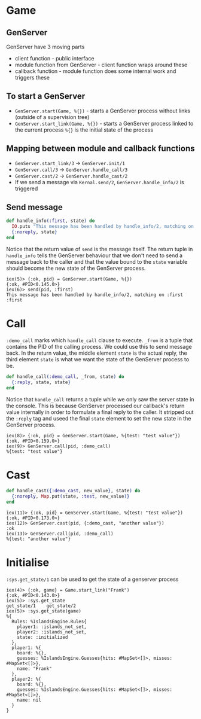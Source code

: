 # Game

## GenServer
GenServer have 3 moving parts
- client function - public interface
- module function from GenServer - client function wraps around these
- callback function - module function does some internal work and triggers these

## To start a GenServer
- `GenServer.start(Game, %{})` - starts a GenServer process without links (outside of a supervision tree)
- `GenServer.start_link(Game, %{})` - starts a GenServer process linked to the current process
`%{}` is the initial state of the process

## Mapping between module and callback functions
- `GenServer.start_link/3` -> `GenServer.init/1`
- `GenServer.call/3` -> `GenServer.handle_call/3`
- `GenServer.cast/2` -> `GenServer.handle_cast/2`
- If we send a message via `Kernal.send/2`, `GenServer.handle_info/2` is triggered 

## Send message
```elixir
def handle_info(:first, state) do
  IO.puts "This message has been handled by handle_info/2, matching on :first"
  {:noreply, state}
end
```
Notice that the return value of `send` is the message itself. The return tuple in `handle_info` tells the GenServer behaviour that we don't need to send a message back to the caller and that the value bound to the `state` variable should become the new state of the GenServer process. 
```
iex(5)> {:ok, pid} = GenServer.start(Game, %{})
{:ok, #PID<0.145.0>}
iex(6)> send(pid, :first)
This message has been handled by handle_info/2, matching on :first
:first
```
# Call
`:demo_call` marks which `handle_call` clause to execute.
`_from` is a tuple that contains the PID of the calling process. We could use this to send message back. 
In the return value, the middle element `state` is the actual reply, the third element `state` is what we want the state of the GenServer process to be.
```elixir
def handle_call(:demo_call, _from, state) do
  {:reply, state, state}
end
```
Notice that `handle_call` returns a tuple while we only saw the server state in the console. This is because GenServer processed our callback's return value internally in order to formulate a final reply to the caller. It stripped out the `:reply` tag and useed the final `state` element to set the new state in the GenServer process.
```
iex(8)> {:ok, pid} = GenServer.start(Game, %{test: "test value"})
{:ok, #PID<0.159.0>}
iex(9)> GenServer.call(pid, :demo_call)
%{test: "test value"}
```

# Cast
```elixir
def handle_cast({:demo_cast, new_value}, state) do
  {:noreply, Map.put(state, :test, new_value)}
end
```
```
iex(11)> {:ok, pid} = GenServer.start(Game, %{test: "test value"})
{:ok, #PID<0.173.0>}
iex(12)> GenServer.cast(pid, {:demo_cast, "another value"})
:ok
iex(13)> GenServer.call(pid, :demo_call)
%{test: "another value"}
```

# Initialise
`:sys.get_state/1` can be used to get the state of a genserver process
```
iex(4)> {:ok, game} = Game.start_link("Frank")
{:ok, #PID<0.143.0>}
iex(5)> :sys.get_state
get_state/1    get_state/2
iex(5)> :sys.get_state(game)
%{
  Rules: %IslandsEngine.Rules{
    player1: :islands_not_set,
    player2: :islands_not_set,
    state: :initialized
  },
  player1: %{
    board: %{},
    guesses: %IslandsEngine.Guesses{hits: #MapSet<[]>, misses: #MapSet<[]>},
    name: "Frank"
  },
  player2: %{
    board: %{},
    guesses: %IslandsEngine.Guesses{hits: #MapSet<[]>, misses: #MapSet<[]>},
    name: nil
  }
}
```